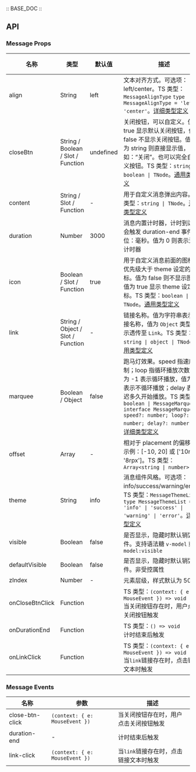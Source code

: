 :: BASE_DOC ::

## API

### Message Props

名称 | 类型 | 默认值 | 描述 | 必传
-- | -- | -- | -- | --
align | String | left | 文本对齐方式。可选项：left/center。TS 类型：`MessageAlignType` `type MessageAlignType = 'left' \| 'center'`。[详细类型定义](https://github.com/Tencent/tdesign-mobile-vue/tree/develop/src/message/type.ts) | N
closeBtn | String / Boolean / Slot / Function | undefined | 关闭按钮，可以自定义。值为 true 显示默认关闭按钮，值为 false 不显示关闭按钮。值类型为 string 则直接显示值，如：“关闭”。也可以完全自定义按钮。TS 类型：`string \| boolean \| TNode`。[通用类型定义](https://github.com/Tencent/tdesign-mobile-vue/blob/develop/src/common.ts) | N
content | String / Slot / Function | - | 用于自定义消息弹出内容。TS 类型：`string \| TNode`。[通用类型定义](https://github.com/Tencent/tdesign-mobile-vue/blob/develop/src/common.ts) | N
duration | Number | 3000 | 消息内置计时器，计时到达时会触发 duration-end 事件。单位：毫秒。值为 0 则表示没有计时器 | N
icon | Boolean / Slot / Function | true | 用于自定义消息前面的图标，优先级大于 theme 设定的图标。值为 false 则不显示图标，值为 true 显示 theme 设定图标。TS 类型：`boolean \| TNode`。[通用类型定义](https://github.com/Tencent/tdesign-mobile-vue/blob/develop/src/common.ts) | N
link | String / Object / Slot / Function | - | 链接名称。值为字符串表示链接名称，值为 `Object` 类型，表示透传至 `Link`。TS 类型：`string \| object \| TNode`。[通用类型定义](https://github.com/Tencent/tdesign-mobile-vue/blob/develop/src/common.ts) | N
marquee | Boolean / Object | false | 跑马灯效果。speed 指速度控制；loop 指循环播放次数，值为 -1 表示循环播放，值为 0 表示不循环播放；delay 表示延迟多久开始播放。TS 类型：`boolean \| MessageMarquee` `interface MessageMarquee { speed?: number; loop?: number; delay?: number }`。[详细类型定义](https://github.com/Tencent/tdesign-mobile-vue/tree/develop/src/message/type.ts) | N
offset | Array | - | 相对于 placement 的偏移量，示例：[-10, 20] 或 ['10rpx', '8rpx']。TS 类型：`Array<string \| number>` | N
theme | String | info | 消息组件风格。可选项：info/success/warning/error。TS 类型：`MessageThemeList` `type MessageThemeList = 'info' \| 'success' \| 'warning' \| 'error'`。[详细类型定义](https://github.com/Tencent/tdesign-mobile-vue/tree/develop/src/message/type.ts) | N
visible | Boolean | false | 是否显示，隐藏时默认销毁组件。支持语法糖 `v-model` 或 `v-model:visible` | N
defaultVisible | Boolean | false | 是否显示，隐藏时默认销毁组件。非受控属性 | N
zIndex | Number | - | 元素层级，样式默认为 5000 | N
onCloseBtnClick | Function |  | TS 类型：`(context: { e: MouseEvent }) => void`<br/>当关闭按钮存在时，用户点击关闭按钮触发 | N
onDurationEnd | Function |  | TS 类型：`() => void`<br/>计时结束后触发 | N
onLinkClick | Function |  | TS 类型：`(context: { e: MouseEvent }) => void`<br/>当`link`链接存在时，点击链接文本时触发 | N

### Message Events

名称 | 参数 | 描述
-- | -- | --
close-btn-click | `(context: { e: MouseEvent })` | 当关闭按钮存在时，用户点击关闭按钮触发
duration-end | \- | 计时结束后触发
link-click | `(context: { e: MouseEvent })` | 当`link`链接存在时，点击链接文本时触发
